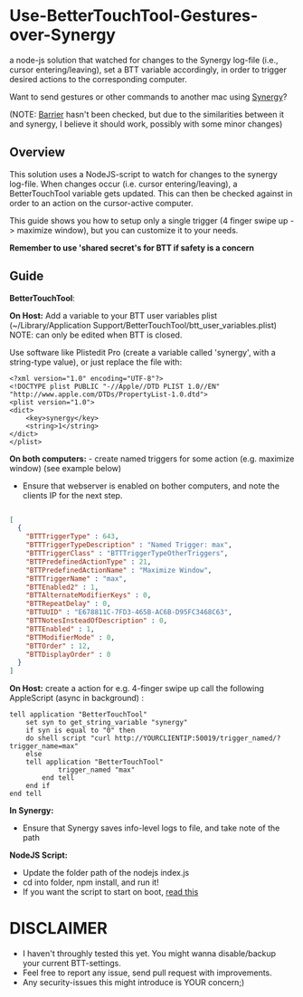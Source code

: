 # Use-BetterTouchTool-Gestures-over-Synergy
a node-js solution that watched for changes to the Synergy log-file (i.e., cursor entering/leaving), set a BTT variable accordingly, in order to trigger desired actions to the corresponding computer.

Want to send gestures or other commands to another mac using [Synergy](https://symless.com/synergy)?

(NOTE: [Barrier](https://github.com/debauchee/barrier) hasn't been checked, but due to the similarities between it and synergy, I believe it should work, possibly with some minor changes)

## Overview

This solution uses a NodeJS-script to watch for changes to the synergy log-file. When changes occur (i.e. cursor entering/leaving), a BetterTouchTool variable gets updated.  This can then be checked against in order to an action on the cursor-active computer.

This guide shows you how to setup only a single trigger (4 finger swipe up -> maximize window), but you can customize it to your needs.

**Remember to use 'shared secret's for BTT if safety is a concern**

## Guide

**BetterTouchTool**:

**On Host:**
Add a variable to your BTT user variables plist
(~/Library/Application Support/BetterTouchTool/btt_user_variables.plist)
NOTE: can only be edited when BTT is closed.

Use software like Plistedit Pro (create a variable called 'synergy', with a string-type value), or just replace the file with:

```plist
<?xml version="1.0" encoding="UTF-8"?>
<!DOCTYPE plist PUBLIC "-//Apple//DTD PLIST 1.0//EN" "http://www.apple.com/DTDs/PropertyList-1.0.dtd">
<plist version="1.0">
<dict>
	<key>synergy</key>
	<string>1</string>
</dict>
</plist>

```



**On both computers:**
	- create named triggers for some action (e.g. maximize window) (see example below)
  - Ensure that webserver is enabled on bother computers, and note the clients IP for the next step.
```json

[
  {
    "BTTTriggerType" : 643,
    "BTTTriggerTypeDescription" : "Named Trigger: max",
    "BTTTriggerClass" : "BTTTriggerTypeOtherTriggers",
    "BTTPredefinedActionType" : 21,
    "BTTPredefinedActionName" : "Maximize Window",
    "BTTTriggerName" : "max",
    "BTTEnabled2" : 1,
    "BTTAlternateModifierKeys" : 0,
    "BTTRepeatDelay" : 0,
    "BTTUUID" : "E678811C-7FD3-465B-AC6B-D95FC3468C63",
    "BTTNotesInsteadOfDescription" : 0,
    "BTTEnabled" : 1,
    "BTTModifierMode" : 0,
    "BTTOrder" : 12,
    "BTTDisplayOrder" : 0
  }
]

```


**On Host:**
create a action for e.g. 4-finger swipe up call the following AppleScript (async in background) :

```applescript
tell application "BetterTouchTool"
	set syn to get_string_variable "synergy"
	if syn is equal to "0" then
    do shell script "curl http://YOURCLIENTIP:50019/trigger_named/?trigger_name=max"
	else
    tell application "BetterTouchTool"
			trigger_named "max"
		end tell
	end if
end tell
```

**In Synergy:**
- Ensure that Synergy saves info-level logs to file, and take note of the path

**NodeJS Script:**
- Update the folder path of the nodejs index.js
- cd into folder, npm install, and run it!
- If you want the script to start on boot, [read this](https://stackoverflow.com/questions/60699738/how-to-start-node-js-server-on-each-system-boot-in-mac-and-windows)


# DISCLAIMER
* I haven't throughly tested this yet. You might wanna disable/backup your current BTT-settings.
* Feel free to report any issue, send pull request with improvements.
* Any security-issues this might introduce is YOUR concern;)
